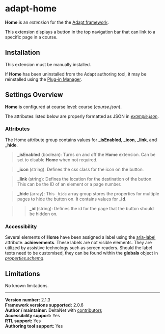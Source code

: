 # adapt-home

**Home** is an *extension* for the the [Adapt framework](https://github.com/adaptlearning/adapt_framework).   

This extension displays a button in the top navigation bar that can link to a specific page in a course.

## Installation

This extension must be manually installed.  

If **Home** has been uninstalled from the Adapt authoring tool, it may be reinstalled using the [Plug-in Manager](https://github.com/adaptlearning/adapt_authoring/wiki/Plugin-Manager).  

## Settings Overview

**Home** is configured at course level: course (*course.json*).  

The attributes listed below are properly formatted as JSON in [*example.json*](https://github.com/deltanet/adapt-home/blob/master/example.json).

### Attributes

The Home attribute group contains values for **_isEnabled**, **_icon**, **_link**, and **_hide**.

>**_isEnabled** (boolean):  Turns on and off the **Home** extension. Can be set to disable **Home** when not required.

>**_icon** (string):  Defines the css class for the icon on the button.  

>**_link** (string):  Defines the location for the destination of the button. This can be the ID of an element or a page number.  

>**_hide** (array):  This `_hide` array group stores the properties for multiple pages to hide the button on. It contains values for **_id**.  

>>**_id** (string):  Defines the id for the page that the button should be hidden on.  

### Accessibility
Several elements of **Home** have been assigned a label using the [aria-label](https://github.com/adaptlearning/adapt_framework/wiki/Aria-Labels) attribute: **achievements**. These labels are not visible elements. They are utilized by assistive technology such as screen readers. Should the label texts need to be customised, they can be found within the **globals** object in [*properties.schema*](https://github.com/deltanet/adapt-achievements/blob/master/properties.schema).   

## Limitations

No known limitations.

----------------------------
**Version number:**  2.1.3   
**Framework versions supported:**  2.0.6    
**Author / maintainer:** DeltaNet with [contributors](https://github.com/deltanet/adapt-home/graphs/contributors)     
**Accessibility support:** Yes  
**RTL support:** Yes     
**Authoring tool support:** Yes
